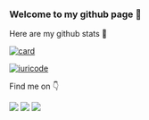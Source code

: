 ### Welcome to my github page 👋

Here are my github stats 💾

[![card](https://github-readme-stats.vercel.app/api?username=matheus-antiqueira&theme=default)](https://github.com/matheus-antiqueira/)

[![iuricode](https://github-readme-stats.vercel.app/api/top-langs/?username=matheus-antiqueira&hide=html&layout=compact&theme=default)](https://github.com/matheus-antiqueira/)

Find me on 👇

<p align="left">
  <a href="#" alt="Gmail" href="mailto:matheusqrz.antiqueira@gmail.com">
  <img src="https://img.shields.io/badge/-Gmail-FF0000?style=flat-square&labelColor=FF0000&logo=gmail&logoColor=white&link=matheusqrz.antiqueira@gmail.com" /></a>

  <a href="#" alt="Linkedin" href="https://www.linkedin.com/in/matheus-queiroz-745a051b0/">
  <img src="https://img.shields.io/badge/-Linkedin-0e76a8?style=flat-square&logo=Linkedin&logoColor=white&link=https://www.linkedin.com/in/matheus-queiroz-745a051b0/" /></a>

  <a href="#" alt="WhatsApp" href="https://api.whatsapp.com/send?phone=5521980886574&text=Hi%20Matheus!">
  <img src="https://img.shields.io/badge/-WhatsApp-25d366?style=flat-square&labelColor=25d366&logo=whatsapp&logoColor=white&link=https://api.whatsapp.com/send?         phone=5521980886574&text=Hi%20Matheus!"/></a>
</p>  
